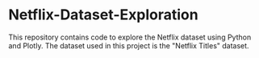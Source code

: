 # Netflix-Dataset-Exploration
This repository contains code to explore the Netflix dataset using Python and Plotly. The dataset used in this project is the "Netflix Titles" dataset.
